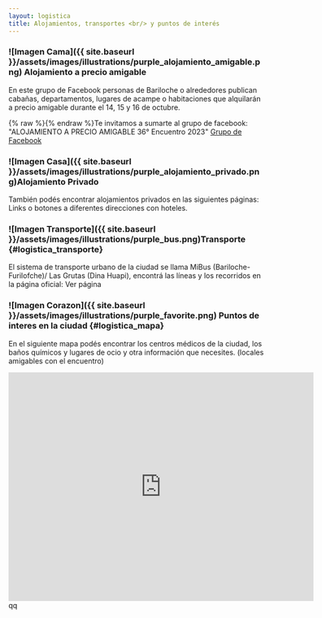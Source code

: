 ```yaml
---
layout: logistica
title: Alojamientos, transportes <br/> y puntos de interés
---
```



### ![Imagen Cama]({{ site.baseurl }}/assets/images/illustrations/purple_alojamiento_amigable.png) Alojamiento a precio amigable 
En este grupo de Facebook personas de Bariloche o alrededores publican cabañas, departamentos, lugares de acampe o habitaciones que alquilarán a precio amigable durante el 14, 15 y 16 de octubre.

{% raw %}<i class="ti-facebook"></i>{% endraw %}Te invitamos a sumarte al grupo de facebook: "ALOJAMIENTO A PRECIO AMIGABLE 36° Encuentro 2023"
[Grupo de Facebook](https://www.facebook.com/groups/738805151339724/?ref=share&mibextid=KtfwRi)


### ![Imagen Casa]({{ site.baseurl }}/assets/images/illustrations/purple_alojamiento_privado.png)Alojamiento Privado 
También podés encontrar alojamientos privados en las siguientes páginas:
Links o botones a diferentes direcciones con hoteles. 

### ![Imagen Transporte]({{ site.baseurl }}/assets/images/illustrations/purple_bus.png)Transporte {#logistica_transporte}
El sistema de transporte urbano de la ciudad se llama MiBus (Bariloche-Furilofche)/ Las Grutas (Dina Huapi), encontrá las líneas y los recorridos en la página oficial:
Ver página

### ![Imagen Corazon]({{ site.baseurl }}/assets/images/illustrations/purple_favorite.png) Puntos de interes en la ciudad {#logistica_mapa}
En el siguiente mapa podés encontrar los centros médicos de la ciudad, los baños químicos y lugares de ocio y otra información que necesites. (locales amigables con el encuentro)

<!-- Inserto mapa con el contenido por si es necesario controlar el orden. Podemos moverlo al HTML en el futuro -->
<div class="map-container">
    <iframe src="https://www.google.com/maps/embed?pb=!1m18!1m12!1m3!1d192339.1991737452!2d-71.50472618330446!3d-41.12797677847372!2m3!1f0!2f0!3f0!3m2!1i1024!2i768!4f13.1!3m3!1m2!1s0x961a7b1520c860e5%3A0x8210ae97cb7b9a65!2sSan%20Carlos%20de%20Bariloche%2C%20R%C3%ADo%20Negro%20Province!5e0!3m2!1sen!2sar!4v1693957496658!5m2!1sen!2sar" width="600" height="450" style="border:0;" allowfullscreen="" loading="lazy" referrerpolicy="no-referrer-when-downgrade"></iframe>
</div>qq